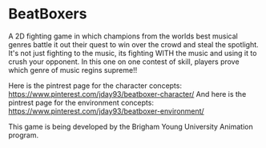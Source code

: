 # BeatBoxers

A 2D fighting game in which champions from the worlds best musical genres battle it out their quest to win over the crowd and steal the spotlight. It's not just fighting to the music, its fighting WITH the music and using it to crush your opponent. In this one on one contest of skill, players prove which genre of music regins supreme!!


Here is the pintrest page for the character concepts: https://www.pinterest.com/jday93/beatboxer-character/
And here is the pintrest page for the environment concepts: https://www.pinterest.com/jday93/beatboxer-environment/


This game is being developed by the Brigham Young University Animation program.
